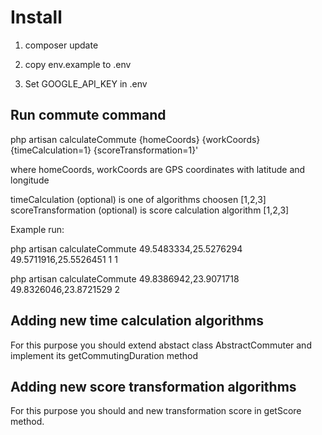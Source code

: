 # Install

1. composer update

2. copy env.example to .env

3. Set GOOGLE_API_KEY in .env


## Run commute command

php artisan calculateCommute {homeCoords} {workCoords} {timeCalculation=1} {scoreTransformation=1}'

where homeCoords, workCoords are GPS coordinates with latitude and longitude

timeCalculation (optional) is one of algorithms choosen [1,2,3]
scoreTransformation (optional) is score calculation algorithm [1,2,3]


Example run:

php artisan calculateCommute 49.5483334,25.5276294 49.5711916,25.5526451 1 1

php artisan calculateCommute 49.8386942,23.9071718 49.8326046,23.8721529 2


## Adding new time calculation algorithms

For this purpose you should extend abstact class AbstractCommuter and implement 
its getCommutingDuration method

## Adding new score transformation algorithms

For this purpose you should and new transformation score in getScore method.

